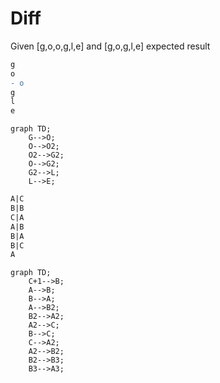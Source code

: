 # Diff

Given [g,o,o,g,l,e] and [g,o,g,l,e] expected result

```diff
g
o
- o
g
l
e
```

```mermaid
graph TD;
    G-->O;
    O-->O2;
    O2-->G2;
    O-->G2;
    G2-->L;
    L-->E;
```

```diff
A|C
B|B
C|A
A|B
B|A
B|C
A
```

```marmaid
graph TD;
    C+1-->B;
    A-->B;
    B-->A;
    A-->B2;
    B2-->A2;
    A2-->C;
    B-->C;
    C-->A2;
    A2-->B2;
    B2-->B3;
    B3-->A3;
```
